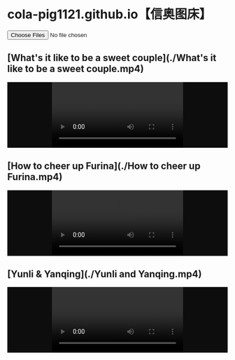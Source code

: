 <title>信奥图床</title>

# cola-pig1121.github.io【信奥图床】

<script type="text/javascript">
          document.querySelector('.file').addEventListener('change', function(e) {
          let files = e.target.files
          if (!files.length) return
          // 上传文件 创建FormData
          let formData = new FormData()
          // 遍历FileList对象，拿到多个图片对象
          for (let i = 0; i < files.length; i++) {
          // formData中的append方法 如果已有相同的键，则会追加成为一个数组  注意:这里需要使用formData.getAll()获取
            formData.append('upFile', files[i], files[i].name)
          }
          console.log(formData.getAll('upFile'))
          //
          // axios.post('url', formData)
        })
</script>

<input type="file" class="file" name="file" multiple="multiple" />

<style>
  a{
        color: #1b1f23;
  }
  .box{
        width: auto;
        height: auto;
        background: rgba(0,0,0,0.95);
        margin: 10px auto 0;
        display: flex;
        flex-direction: column;
        justify-content: center;
        align-items: center;
        overflow: hidden;
      }
</style>

## [What's it like to be a sweet couple](./What's it like to be a sweet couple.mp4)

<div class="box">
  <video width="auto" height="auto" controls margin="auto">
    <source src="./What's it like to be a sweet couple.mp4" type="video/mp4"> 
  </video>
</div>

<p></p>

## [How to cheer up Furina](./How to cheer up Furina.mp4)

<div class="box">
  <video width="auto" height="auto" controls margin="auto">
    <source src="./How to cheer up Furina.mp4" type="video/mp4"> 
  </video>
</div>

<p></p>

## [Yunli & Yanqing](./Yunli and Yanqing.mp4)

<div class="box">
  <video width="auto" height="auto" controls margin="auto">
    <source src="./Yunli and Yanqing.mp4" type="video/mp4"> 
  </video>
</div>

<p></p>
